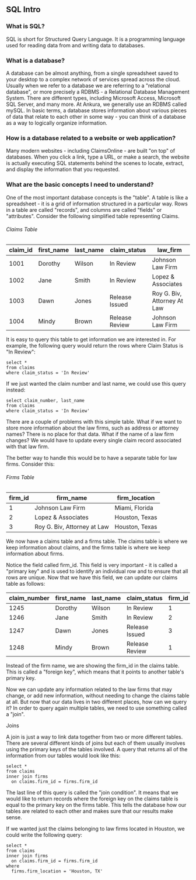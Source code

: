 ## SQL Intro

### What is SQL?
SQL is short for Structured Query Language. It is a programming language used for reading data from and writing data to databases.

### What is a database?
A database can be almost anything, from a single spreadsheet saved to your desktop to a complex
network of services spread across the cloud. Usually when we refer to a database we are referring to a "relational database", or more precisely a RDBMS - a Relational Database Management System. There are different types, including Microsoft Access, Microsoft SQL Server, and many more. At Ankura, we generally use an RDBMS called mySQL. In basic terms, a database stores information about various pieces of data that relate to each other in some way - you can think of a database as a way to logically organize information.

### How is a database related to a website or web application?
Many modern websites - including ClaimsOnline - are built "on top" of databases. When you click a link, type a URL, or make a search, the website is actually executing SQL statements behind the scenes to locate, extract, and display the information that you requested.

### What are the basic concepts I need to understand?
One of the most important database concepts is the "table". A table is like a spreadsheet - it is a grid of information structured in a particular way. Rows in a table are called "records", and columns are called "fields" or "attributes". Consider the following simplified table representing Claims.

###### Claims Table

| claim_id | first_name | last_name | claim_status | law_firm |
| ------------ | ---------- | --------- | ------------ | -------- |
| 1001 | Dorothy | Wilson | In Review | Johnson Law Firm
| 1002 | Jane | Smith | In Review | Lopez & Associates
| 1003 | Dawn | Jones | Release Issued | Roy G. Biv, Attorney At Law
| 1004 | Mindy | Brown | Release Review | Johnson Law Firm

It is easy to query this table to get information we are interested in. For example, the following
query would return the rows where Claim Status is "In Review":

~~~
select *
from claims
where claim_status = 'In Review'
~~~

If we just wanted the claim number and last name, we could use this query instead:

~~~
select claim_number, last_name
from claims
where claim_status = 'In Review'
~~~

There are a couple of problems with this simple table. What if we want to store more information about the law firms, such as address or attorney names? There is no place for that data. What if the name of a law firm changes? We would have to update every single claim record associated with that law firm.

The better way to handle this would be to have a separate table for law firms. Consider this:

###### Firms Table

| firm_id | firm_name | firm_location |
| ------- | --------- | ------------- |
| 1 | Johnson Law Firm | Miami, Florida
| 2 | Lopez & Associates | Houston, Texas
| 3 | Roy G. Biv, Attorney at Law | Houston, Texas

We now have a claims table and a firms table. The claims table is where we keep information about claims,
and the firms table is where we keep information about firms.

Notice the field called firm_id. This field is very important - it is called a "primary key" and is used to identify an individual row and to ensure that all rows are unique. Now that we have this field, we can update our claims table as follows:

claim_number | first_name | last_name | claim_status | firm_id |
------------ | ---------- | --------- | ------------ | -------- |
1245 | Dorothy | Wilson | In Review | 1
1246 | Jane | Smith | In Review | 2
1247 | Dawn | Jones | Release Issued | 3
1248 | Mindy | Brown | Release Review | 1

Instead of the firm name, we are showing the firm_id in the claims table. This is called a "foreign key", which means that it points to another table's primary key.

Now we can update any information related to the law firms that may change, or add new information, without needing to change the claims table at all. But now that our data lives in two different places, how can we query it? In order to query again multiple tables, we need to use something called a "join".

Joins

A join is just a way to link data together from two or more different tables. There are several different kinds of joins but each of them usually involves using the primary keys of the tables involved. A query that returns all of the information from our tables would look like this:

~~~
select *
from claims
inner join firms
  on claims.firm_id = firms.firm_id
~~~

The last line of this query is called the "join condition". It means that we would like to return records where the foreign key on the claims table is equal to the primary key on the firms table. This tells the database how our tables are related to each other and makes sure that our results make sense.

If we wanted just the claims belonging to law firms located in Houston, we could write the following query:

~~~
select *
from claims
inner join firms
  on claims.firm_id = firms.firm_id
where
  firms.firm_location = 'Houston, TX'
~~~
